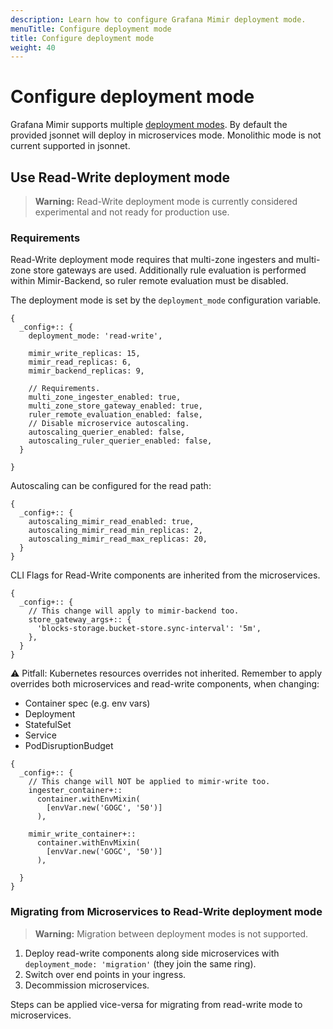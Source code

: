 ```yaml
---
description: Learn how to configure Grafana Mimir deployment mode.
menuTitle: Configure deployment mode
title: Configure deployment mode
weight: 40
---
```


# Configure deployment mode

Grafana Mimir supports multiple [deployment modes](). By default the provided jsonnet will deploy in microservices mode. Monolithic mode is not current supported in jsonnet.

## Use Read-Write deployment mode

> **Warning:**
> Read-Write deployment mode is currently considered experimental and not ready for production use.

### Requirements

Read-Write deployment mode requires that multi-zone ingesters and multi-zone store gateways are used. Additionally rule evaluation is performed within Mimir-Backend, so ruler remote evaluation must be disabled.

The deployment mode is set by the `deployment_mode` configuration variable.

```jsonnet
{
  _config+:: {
    deployment_mode: 'read-write',

    mimir_write_replicas: 15,
    mimir_read_replicas: 6,
    mimir_backend_replicas: 9,

    // Requirements.
    multi_zone_ingester_enabled: true,
    multi_zone_store_gateway_enabled: true,
    ruler_remote_evaluation_enabled: false,
    // Disable microservice autoscaling.
    autoscaling_querier_enabled: false,
    autoscaling_ruler_querier_enabled: false,
  }

}
```

Autoscaling can be configured for the read path:

```jsonnet
{
  _config+:: {
    autoscaling_mimir_read_enabled: true,
    autoscaling_mimir_read_min_replicas: 2,
    autoscaling_mimir_read_max_replicas: 20,
  }
}
```

CLI Flags for Read-Write components are inherited from the microservices.

```jsonnet
{
  _config+:: {
    // This change will apply to mimir-backend too.
    store_gateway_args+:: {
      'blocks-storage.bucket-store.sync-interval': '5m',
    },
  }
}
```

⚠️ Pitfall: Kubernetes resources overrides not inherited. Remember to apply overrides both microservices and read-write components, when changing:

- Container spec (e.g. env vars)
- Deployment
- StatefulSet
- Service
- PodDisruptionBudget

```jsonnet
{
  _config+:: {
    // This change will NOT be applied to mimir-write too.
    ingester_container+::
      container.withEnvMixin(
        [envVar.new('GOGC', '50')]
      ),

    mimir_write_container+::
      container.withEnvMixin(
        [envVar.new('GOGC', '50')]
      ),

  }
}
```

### Migrating from Microservices to Read-Write deployment mode

> **Warning:**
> Migration between deployment modes is not supported.

1. Deploy read-write components along side microservices with `deployment_mode: 'migration'` (they join the same ring).
1. Switch over end points in your ingress.
1. Decommission microservices.

Steps can be applied vice-versa for migrating from read-write mode to microservices.
